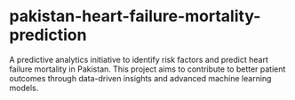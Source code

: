# pakistan-heart-failure-mortality-prediction
A predictive analytics initiative to identify risk factors and predict heart failure mortality in Pakistan. This project aims to contribute to better patient outcomes through data-driven insights and advanced machine learning models.
